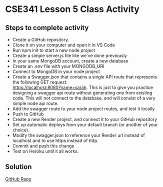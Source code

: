 # CSE341 Lesson 5 Class Activity

## Steps to complete activity

- Create a GitHub repository.
- Clone it on your computer and open it in VS Code
- Run npm init to start a new node project
- Create a simple server.js file like we've done previously
- In your same MongoDB account, create a new database
- Create an .env file with your MONGODB_URI
- Connect to MongoDB in your node project
- Create a Swagger.json that contains a single API route that represents the following GET request:  
  [https://localhost:8080?name=sarah](https://localhost:8080?name=sarah). This is just to give you practice designing a swagger api route without generating one from existing code. This will not connect to the database, and will consist of a very simple node api route.
- Add the swagger route to your node project routes, and test it locally.
- Push to GitHub
- Create a new Render project, and connect it to your GitHub repository
- Set up automatic deploys from your default branch (or another of your choice).
- Modify the swagger.json to reference your Render url instead of localhost and to use https instead of http.
- Commit and push this change
- Test on Heroku until it all works.

## Solution

[GitHub Repo](https://github.com/byui-cse/cse341-code-student/tree/L05-class-complete)
